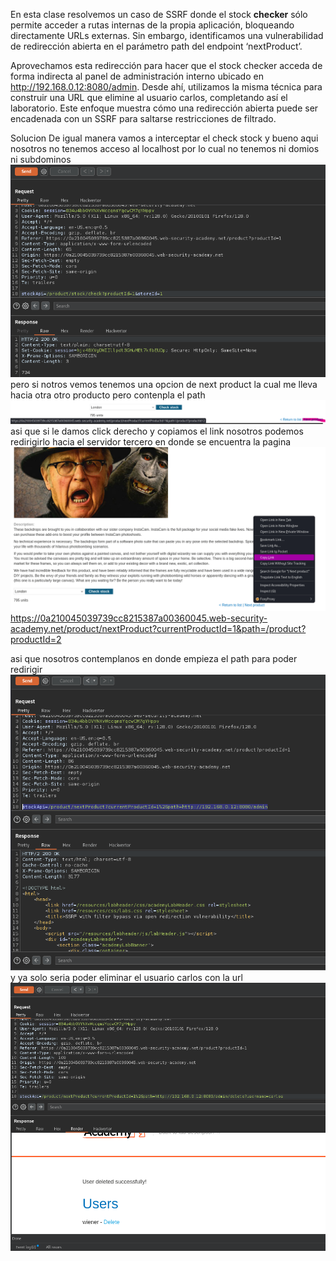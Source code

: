 En esta clase resolvemos un caso de SSRF donde el stock **checker** sólo permite acceder a rutas internas de la propia aplicación, bloqueando directamente URLs externas. Sin embargo, identificamos una vulnerabilidad de redirección abierta en el parámetro path del endpoint ‘nextProduct’.

Aprovechamos esta redirección para hacer que el stock checker acceda de forma indirecta al panel de administración interno ubicado en http://192.168.0.12:8080/admin. Desde ahí, utilizamos la misma técnica para construir una URL que elimine al usuario carlos, completando así el laboratorio. Este enfoque muestra cómo una redirección abierta puede ser encadenada con un SSRF para saltarse restricciones de filtrado.

Solucion
De igual manera vamos a interceptar el check stock
y bueno aqui nosotros no tenemos acceso al localhost por lo cual no tenemos ni domios ni subdominos
![Pasted_image_20250804201223.png](Imagenes/Pasted_image_20250804201223.png)
pero si notros vemos tenemos una opcion de next product la cual me lleva hacia otra otro producto pero contenpla el path
![Pasted_image_20250804201558.png](Imagenes/Pasted_image_20250804201558.png)
asi que si le damos click derecho y copiamos el link nosotros podemos redirigirlo hacia el servidor tercero en donde se encuentra la pagina
![Pasted_image_20250804201957.png](Imagenes/Pasted_image_20250804201957.png)
https://0a210045039739cc8215387a00360045.web-security-academy.net/product/nextProduct?currentProductId=1&path=/product?productId=2

asi que  nosotros contemplanos en donde empieza el path para poder redirigir
![Pasted_image_20250804202544.png](Imagenes/Pasted_image_20250804202544.png)
y ya solo seria poder eliminar el usuario carlos con la url
![Pasted_image_20250804202717.png](Imagenes/Pasted_image_20250804202717.png)


